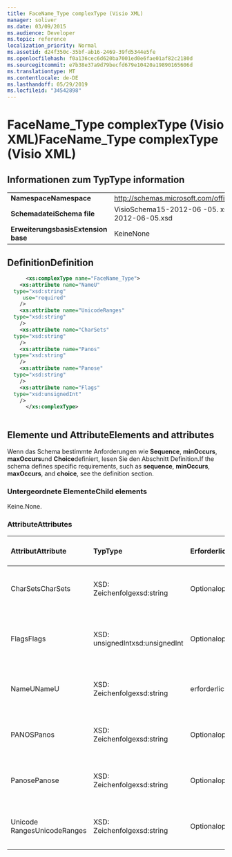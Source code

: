 ```yaml
---
title: FaceName_Type complexType (Visio XML)
manager: soliver
ms.date: 03/09/2015
ms.audience: Developer
ms.topic: reference
localization_priority: Normal
ms.assetid: d24f350c-35bf-ab16-2469-39fd5344e5fe
ms.openlocfilehash: f0a136cec6d620ba7001ed0e6fae01af82c2180d
ms.sourcegitcommit: e7b38e37a9d79becfd679e10420a19890165606d
ms.translationtype: MT
ms.contentlocale: de-DE
ms.lasthandoff: 05/29/2019
ms.locfileid: "34542898"
---
```

# <a name="facenametype-complextype-visio-xml"></a><span data-ttu-id="56b57-102">FaceName_Type complexType (Visio XML)</span><span class="sxs-lookup"><span data-stu-id="56b57-102">FaceName_Type complexType (Visio XML)</span></span>

## <a name="type-information"></a><span data-ttu-id="56b57-103">Informationen zum Typ</span><span class="sxs-lookup"><span data-stu-id="56b57-103">Type information</span></span>

|||
|:-----|:-----|
|<span data-ttu-id="56b57-104">**Namespace**</span><span class="sxs-lookup"><span data-stu-id="56b57-104">**Namespace**</span></span> <br/> |http://schemas.microsoft.com/office/visio/2011/1/core  <br/> |
|<span data-ttu-id="56b57-105">**Schemadatei**</span><span class="sxs-lookup"><span data-stu-id="56b57-105">**Schema file**</span></span> <br/> |<span data-ttu-id="56b57-106">VisioSchema15-2012-06 -05. xsd</span><span class="sxs-lookup"><span data-stu-id="56b57-106">VisioSchema15-2012-06-05.xsd</span></span>  <br/> |
|<span data-ttu-id="56b57-107">**Erweiterungsbasis**</span><span class="sxs-lookup"><span data-stu-id="56b57-107">**Extension base**</span></span> <br/> |<span data-ttu-id="56b57-108">Keine</span><span class="sxs-lookup"><span data-stu-id="56b57-108">None</span></span>  <br/> |
   
## <a name="definition"></a><span data-ttu-id="56b57-109">Definition</span><span class="sxs-lookup"><span data-stu-id="56b57-109">Definition</span></span>

```XML
      <xs:complexType name="FaceName_Type">
    <xs:attribute name="NameU"
  type="xsd:string"
     use="required"
    />
    <xs:attribute name="UnicodeRanges"
  type="xsd:string"
    />
    <xs:attribute name="CharSets"
  type="xsd:string"
    />
    <xs:attribute name="Panos"
  type="xsd:string"
    />
    <xs:attribute name="Panose"
  type="xsd:string"
    />
    <xs:attribute name="Flags"
  type="xsd:unsignedInt"
    />
      </xs:complexType>
      
```

## <a name="elements-and-attributes"></a><span data-ttu-id="56b57-110">Elemente und Attribute</span><span class="sxs-lookup"><span data-stu-id="56b57-110">Elements and attributes</span></span>

<span data-ttu-id="56b57-111">Wenn das Schema bestimmte Anforderungen wie **Sequence**, **minOccurs**, **maxOccurs**und **Choice**definiert, lesen Sie den Abschnitt Definition.</span><span class="sxs-lookup"><span data-stu-id="56b57-111">If the schema defines specific requirements, such as **sequence**, **minOccurs**, **maxOccurs**, and **choice**, see the definition section.</span></span> 
  
### <a name="child-elements"></a><span data-ttu-id="56b57-112">Untergeordnete Elemente</span><span class="sxs-lookup"><span data-stu-id="56b57-112">Child elements</span></span>

<span data-ttu-id="56b57-113">Keine.</span><span class="sxs-lookup"><span data-stu-id="56b57-113">None.</span></span>
  
### <a name="attributes"></a><span data-ttu-id="56b57-114">Attribute</span><span class="sxs-lookup"><span data-stu-id="56b57-114">Attributes</span></span>

|<span data-ttu-id="56b57-115">**Attribut**</span><span class="sxs-lookup"><span data-stu-id="56b57-115">**Attribute**</span></span>|<span data-ttu-id="56b57-116">**Typ**</span><span class="sxs-lookup"><span data-stu-id="56b57-116">**Type**</span></span>|<span data-ttu-id="56b57-117">**Erforderlich**</span><span class="sxs-lookup"><span data-stu-id="56b57-117">**Required**</span></span>|<span data-ttu-id="56b57-118">**Beschreibung**</span><span class="sxs-lookup"><span data-stu-id="56b57-118">**Description**</span></span>|<span data-ttu-id="56b57-119">**Mögliche Werte**</span><span class="sxs-lookup"><span data-stu-id="56b57-119">**Possible values**</span></span>|
|:-----|:-----|:-----|:-----|:-----|
|<span data-ttu-id="56b57-120">CharSets</span><span class="sxs-lookup"><span data-stu-id="56b57-120">CharSets</span></span>  <br/> |<span data-ttu-id="56b57-121">XSD: Zeichenfolge</span><span class="sxs-lookup"><span data-stu-id="56b57-121">xsd:string</span></span>  <br/> |<span data-ttu-id="56b57-122">Optional</span><span class="sxs-lookup"><span data-stu-id="56b57-122">optional</span></span>  <br/> ||<span data-ttu-id="56b57-123">Werte des Typs XSD: String.</span><span class="sxs-lookup"><span data-stu-id="56b57-123">Values of the xsd:string type.</span></span>  <br/> |
|<span data-ttu-id="56b57-124">Flags</span><span class="sxs-lookup"><span data-stu-id="56b57-124">Flags</span></span>  <br/> |<span data-ttu-id="56b57-125">XSD: unsignedInt</span><span class="sxs-lookup"><span data-stu-id="56b57-125">xsd:unsignedInt</span></span>  <br/> |<span data-ttu-id="56b57-126">Optional</span><span class="sxs-lookup"><span data-stu-id="56b57-126">optional</span></span>  <br/> ||<span data-ttu-id="56b57-127">Werte des XSD: unsignedInt-Typs.</span><span class="sxs-lookup"><span data-stu-id="56b57-127">Values of the xsd:unsignedInt type.</span></span>  <br/> |
|<span data-ttu-id="56b57-128">NameU</span><span class="sxs-lookup"><span data-stu-id="56b57-128">NameU</span></span>  <br/> |<span data-ttu-id="56b57-129">XSD: Zeichenfolge</span><span class="sxs-lookup"><span data-stu-id="56b57-129">xsd:string</span></span>  <br/> |<span data-ttu-id="56b57-130">erforderlich</span><span class="sxs-lookup"><span data-stu-id="56b57-130">required</span></span>  <br/> ||<span data-ttu-id="56b57-131">Werte des Typs XSD: String.</span><span class="sxs-lookup"><span data-stu-id="56b57-131">Values of the xsd:string type.</span></span>  <br/> |
|<span data-ttu-id="56b57-132">PANOS</span><span class="sxs-lookup"><span data-stu-id="56b57-132">Panos</span></span>  <br/> |<span data-ttu-id="56b57-133">XSD: Zeichenfolge</span><span class="sxs-lookup"><span data-stu-id="56b57-133">xsd:string</span></span>  <br/> |<span data-ttu-id="56b57-134">Optional</span><span class="sxs-lookup"><span data-stu-id="56b57-134">optional</span></span>  <br/> ||<span data-ttu-id="56b57-135">Werte des Typs XSD: String.</span><span class="sxs-lookup"><span data-stu-id="56b57-135">Values of the xsd:string type.</span></span>  <br/> |
|<span data-ttu-id="56b57-136">Panose</span><span class="sxs-lookup"><span data-stu-id="56b57-136">Panose</span></span>  <br/> |<span data-ttu-id="56b57-137">XSD: Zeichenfolge</span><span class="sxs-lookup"><span data-stu-id="56b57-137">xsd:string</span></span>  <br/> |<span data-ttu-id="56b57-138">Optional</span><span class="sxs-lookup"><span data-stu-id="56b57-138">optional</span></span>  <br/> ||<span data-ttu-id="56b57-139">Werte des Typs XSD: String.</span><span class="sxs-lookup"><span data-stu-id="56b57-139">Values of the xsd:string type.</span></span>  <br/> |
|<span data-ttu-id="56b57-140">Unicode Ranges</span><span class="sxs-lookup"><span data-stu-id="56b57-140">UnicodeRanges</span></span>  <br/> |<span data-ttu-id="56b57-141">XSD: Zeichenfolge</span><span class="sxs-lookup"><span data-stu-id="56b57-141">xsd:string</span></span>  <br/> |<span data-ttu-id="56b57-142">Optional</span><span class="sxs-lookup"><span data-stu-id="56b57-142">optional</span></span>  <br/> ||<span data-ttu-id="56b57-143">Werte des Typs XSD: String.</span><span class="sxs-lookup"><span data-stu-id="56b57-143">Values of the xsd:string type.</span></span>  <br/> |
   

